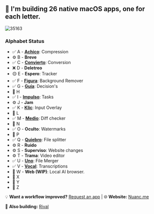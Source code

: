 ## 👋 I'm building 26 native macOS apps, one for each letter.

![35163](https://github.com/user-attachments/assets/8626d56a-4b45-48bf-8545-1f283ebd69c7)

### Alphabet Status
- ✅ A - [**Achico**](https://github.com/nuance-dev/achico): Compression
- ⚙️ B - **Breve**
- ✅ C - [**Convierto**](https://github.com/nuance-dev/convierto): Conversion
- ❌ D - **Deletreo**
- 🟡 E - **Espero**: Tracker
- ✅ F - [**Figura**](https://github.com/nuance-dev/figura): Background Remover
- ✅ G - [**Guía**](https://github.com/nuance-dev/guia): Decision's
- 🔲 H
- ✅ I - [**Impulso**](https://github.com/nuance-dev/impulso): Tasks
- ⚙️ J - **Jam**
- ✅ K - [**Klic**](https://github.com/nuance-dev/klic): Input Overlay
- 🔲 L
- ✅ M - [**Medio**](https://github.com/nuance-dev/medio): Diff checker
- 🔲 N
- ✅ O - **Oculto**: Watermarks
- 🔲 P
- ✅ Q - [**Quiebro**](https://github.com/nuance-dev/quiebro): File splitter
- ⚙️ R - **Ruido**
- ⚙️ S - **Superviso**: Website changes
- ⚙️ T - **Trama**: Video editor
- ✅ U - [**Uno**](https://github.com/nuance-dev/uno): File Merger
- ✅ V - [**Vocal**](https://github.com/nuance-dev/vocal): Transcriptions
- 🔲 W - **Web (WIP)**: Local AI browser.
- 🔲 X
- 🔲 Y
- 🔲 Z
  
💡 **Want a workflow improved?** [Request an app](https://github.com/nuance-dev/nuance/discussions/categories/ideas)  |  🌐 **Website:** [Nuanc.me](https://nuanc.me)

🤖 **Also building:** [Rival](https://rival.tips)

